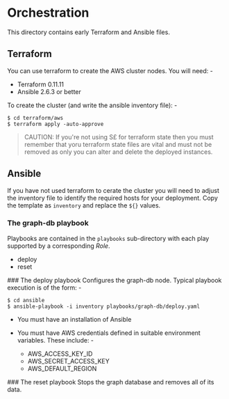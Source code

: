 # Orchestration
This directory contains early Terraform and Ansible files.

## Terraform
You can use terraform to create the AWS cluster nodes. You will need: -

- Terraform 0.11.11
- Ansible 2.6.3 or better

To create the cluster (and write the ansible inventory file): -

    $ cd terraform/aws
    $ terraform apply -auto-approve

>   CAUTION: If you're not using S£ for terraform state then
    you must remember that yoru terraform state files are
    vital and must not be removed as only you can alter and delete
    the deployed instances.
    
## Ansible
If you have not used terraform to cerate the cluster you will need to adjust
the inventory file to identify the required hosts for your deployment.
Copy the template as `inventory` and replace the `${}` values.

### The graph-db playbook
Playbooks are contained in the `playbooks` sub-directory with each play
supported by a corresponding *Role*. 

-   deploy
-   reset

### The deploy playbook
Configures the graph-db node. Typical playbook execution is of the form: -

    $ cd ansible
    $ ansible-playbook -i inventory playbooks/graph-db/deploy.yaml 

-   You must have an installation of Ansible
-   You must have AWS credentials defined in suitable environment variables.
    These include: -
    
    -   AWS_ACCESS_KEY_ID
    -   AWS_SECRET_ACCESS_KEY
    -   AWS_DEFAULT_REGION

### The reset playbook
Stops the graph database and removes all of its data.
